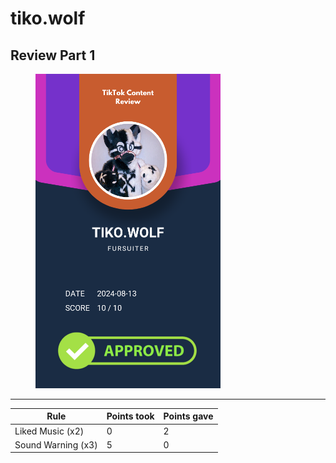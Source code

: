 # tiko.wolf

## Review Part 1

<figure><img src="../.gitbook/assets/TikTok Review Card - tiko.wolf .png" alt="" width="296"><figcaption></figcaption></figure>

***

| Rule               | Points took | Points gave |
| ------------------ | ----------- | ----------- |
| Liked Music (x2)   | 0           | 2           |
| Sound Warning (x3) | 5           | 0           |
